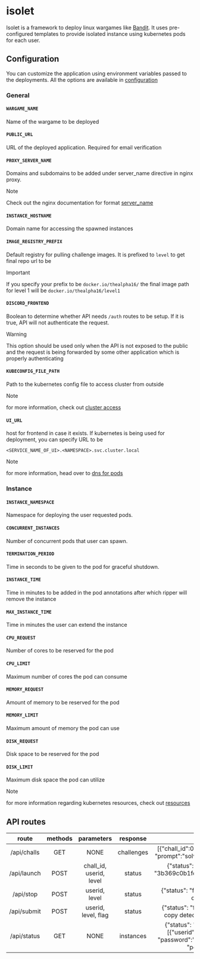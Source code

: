 # isolet
Isolet is a framework to deploy linux wargames like [Bandit](https://overthewire.org/wargames/bandit/). It uses pre-configured templates to provide isolated instance using kubernetes pods for each user.

## Configuration
You can customize the application using environment variables passed to the deployments. All the options are available in [configuration](/kubernetes/configuration)

### General

#### `WARGAME_NAME`
Name of the wargame to be deployed

#### `PUBLIC_URL`
URL of the deployed application. Required for email verification

#### `PROXY_SERVER_NAME`
Domains and subdomains to be added under server_name directive in nginx proxy.

> [!note]
> Check out the nginx documentation for format [server_name](https://nginx.org/en/docs/http/server_names.html)

#### `INSTANCE_HOSTNAME`
Domain name for accessing the spawned instances

#### `IMAGE_REGISTRY_PREFIX`
Default registry for pulling challenge images. It is prefixed to `level` to get final repo url to be 

> [!important]
> If you specify your prefix to be `docker.io/thealpha16/` the final image path for level 1 will be `docker.io/thealpha16/level1`

#### `DISCORD_FRONTEND`
Boolean to determine whether API needs `/auth` routes to be setup. If it is true, API will not authenticate the request.

> [!warning]
> This option should be used only when the API is not exposed to the public and the request is being forwarded by some other application which is properly authenticating

#### `KUBECONFIG_FILE_PATH`
Path to the kubernetes config file to access cluster from outside

> [!note]
> for more information, check out [cluster access](https://kubernetes.io/docs/tasks/access-application-cluster/access-cluster/)

#### `UI_URL`
host for frontend in case it exists. If kubernetes is being used for deployment, you can specify URL to be

```
<SERVICE_NAME_OF_UI>.<NAMESPACE>.svc.cluster.local
```

> [!note]
> for more information, head over to [dns for pods](https://kubernetes.io/docs/concepts/services-networking/dns-pod-service/)

### Instance

#### `INSTANCE_NAMESPACE`
Namespace for deploying the user requested pods.

#### `CONCURRENT_INSTANCES` 
Number of concurrent pods that user can spawn.

#### `TERMINATION_PERIOD` 
Time in seconds to be given to the pod for graceful shutdown.

#### `INSTANCE_TIME`
Time in minutes to be added in the pod annotations after which ripper will remove the instance

#### `MAX_INSTANCE_TIME`
Time in minutes the user can extend the instance

#### `CPU_REQUEST`
Number of cores to be reserved for the pod

#### `CPU_LIMIT`
Maximum number of cores the pod can consume

#### `MEMORY_REQUEST`
Amount of memory to be reserved for the pod

#### `MEMORY_LIMIT`
Maximum amount of memory the pod can use

#### `DISK_REQUEST`
Disk space to be reserved for the pod

#### `DISK_LIMIT`
Maximum disk space the pod can utilize

> [!note]
> for more information regarding kubernetes resources, check out [resources](https://kubernetes.io/docs/concepts/configuration/manage-resources-containers/)

## API routes
| route | methods | parameters | response | sample |
|:---:|:---:|:---:|:---:|:---:|
| /api/challs | GET | NONE | challenges | [{"chall_id":0, "level":1, "name":"demo", "prompt":"solve it", "tags":["ssh", "cat"]}] |
| /api/launch | POST | chall_id, userid, level | status | {"status": "success", "message": "3b369c0b1fd5419b2f81da89cf5480d2 32747"} |
| /api/stop | POST | userid, level | status | {"status": "failure", "message": "User does not exist"} |
| /api/submit | POST | userid, level, flag | status | {"status": "failure", "message": "Flag copy detected. Incident reported!"} |
| /api/status | GET | NONE | instances | {"status": "success", "message": "[{"userid":123614343, "level":1, "password":"8f1ee93113affe32078c", "port":"32134"}]"}
